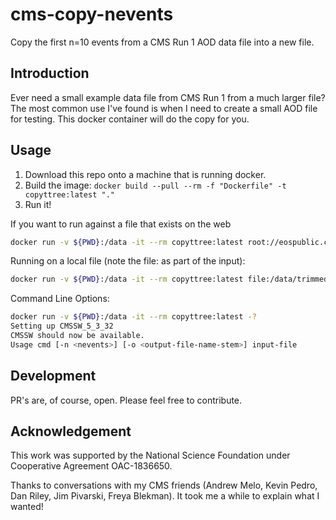 # cms-copy-nevents
 Copy the first n=10 events from a CMS Run 1 AOD data file into a new file.

## Introduction

Ever need a small example data file from CMS Run 1 from a much larger file? The most common use I've found is when I need to create a small AOD file for testing. This docker container will do the copy for you.

## Usage

1. Download this repo onto a machine that is running docker.
2. Build the image: `docker build --pull --rm -f "Dockerfile" -t copyttree:latest "."`
3. Run it!

If  you want to run against a file that exists on the web

```bash
docker run -v ${PWD}:/data -it --rm copyttree:latest root://eospublic.cern.ch//eos/opendata/cms/MonteCarlo2011/Summer11LegDR/SMHiggsToZZTo4L_M-125_7TeV-powheg15-JHUgenV3-pythia6/AODSIM/PU_S13_START53_LV6-v1/20000/0C74CD5B-4C92-E411-AC34-E0CB4E29C4F7.root
```

Running on a local file (note the file: as part of the input):

```bash
docker run -v ${PWD}:/data -it --rm copyttree:latest file:/data/trimmed_file_numEvent10.root
```

Command Line Options:

```bash
docker run -v ${PWD}:/data -it --rm copyttree:latest -?
Setting up CMSSW_5_3_32
CMSSW should now be available.
Usage cmd [-n <nevents>] [-o <output-file-name-stem>] input-file
```

## Development

PR's are, of course, open. Please feel free to contribute.

## Acknowledgement

This work was supported by the National Science Foundation under Cooperative Agreement OAC-1836650.

Thanks to conversations with my CMS friends (Andrew Melo, Kevin Pedro, Dan Riley, Jim Pivarski, Freya Blekman). It took me a while to explain what I wanted!
